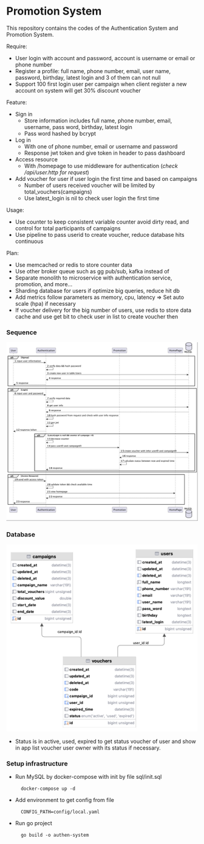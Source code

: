 # Promotion System

This repository contains the codes of the Authentication System and Promotion System.

Require:
+ User login with account and password, account is username or email or phone number
+ Register a profile: full name, phone number, email, user name, password, birthday, latest login and 3 of them can not null
+ Support 100 first login user per campaign when client register a new account on system will get 30% discount voucher 

Feature:
+ Sign in 
  + Store information includes full name, phone number, email, username, pass word, birthday, latest login
  + Pass word hashed by bcrypt
+ Log in
  + With one of phone number, email or username and password 
  + Response jwt token and give token in header to pass dashboard
+ Access resource 
  + With /homepage to use middleware for authentication (*check /api/user.http for request*) 
+ Add voucher for user if user login the first time and based on campaigns
  + Number of users received voucher will be limited by total_vouchers(campaigns)
  + Use latest_login is nil to check user login the first time

Usage:
+ Use counter to keep consistent variable counter avoid dirty read, and control for total participants of campaigns 
+ Use pipeline to pass userid to create voucher, reduce database hits continuous

Plan:
+ Use memcached or redis to store counter data
+ Use other broker queue such as gg pub/sub, kafka instead of
+ Separate monolith to microservice with authentication service, promotion, and more...
+ Sharding database for users if optimize big queries, reduce hit db
+ Add metrics follow parameters as memory, cpu, latency => Set auto scale (hpa) if necessary
+ If voucher delivery for the big number of users, use redis to store data cache and use get bit to check user in list to create voucher then 

### Sequence 
![sequence](./docs/sequence.jpg)

### Database
![database](./docs/database.jpg)
+ Status is in active, used, expired to get status voucher of user and show in app list voucher user owner with its status if necessary.

### Setup infrastructure
+ Run MySQL by docker-compose with init by file sql/init.sql
  
        docker-compose up -d
+ Add environment to get config from file

        CONFIG_PATH=config/local.yaml
+ Run go project
  
        go build -o authen-system